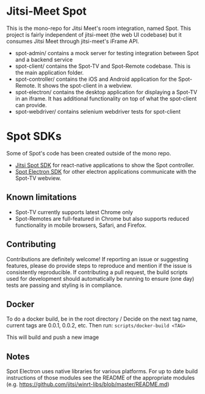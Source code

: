 # Jitsi-Meet Spot

This is the mono-repo for Jitsi Meet's room integration, named Spot. This project is fairly independent of jitsi-meet (the web UI codebase) but it consumes Jitsi Meet through jitsi-meet's iFrame API.

- spot-admin/ contains a mock server for testing integration between Spot and a backend service
- spot-client/ contains the Spot-TV and Spot-Remote codebase. This is the main application folder.
- spot-controller/ contains the iOS and Android application for the Spot-Remote. It shows the spot-client in a webview.
- spot-electron/ contains the desktop application for displaying a Spot-TV in an iframe. It has additional functionality on top of what the spot-client can provide.
- spot-webdriver/ contains selenium webdriver tests for spot-client

# Spot SDKs
Some of Spot's code has been created outside of the mono repo.
- [Jitsi Spot SDK](https://github.com/jitsi/jitsi-spot-sdk) for react-native applications to show the Spot controller.
- [Spot Electron SDK](https://github.com/jitsi/spot-electron-sdk) for other electron applications communicate with the Spot-TV webview.

## Known limitations
- Spot-TV currently supports latest Chrome only
- Spot-Remotes are full-featured in Chrome but also supports reduced functionality in mobile browsers, Safari, and Firefox.

## Contributing

Contributions are definitely welcome! If reporting an issue or suggesting features, please do provide steps to reproduce and mention if the issue is consistently reproducible. If contributing a pull request, the build scripts used for development should automatically be running to ensure (one day) tests are passing and styling is in compliance.

## Docker

To do a docker build, be in the root directory /
Decide on the next tag name, current tags are 0.0.1, 0.0.2, etc.
Then run:
```scripts/docker-build <TAG>```

This will build and push a new image

## Notes

Spot Electron uses native libraries for various platforms. For up to date build instructions of those modules see the README of the appropriate modules (e.g. https://github.com/jitsi/winrt-libs/blob/master/README.md)

